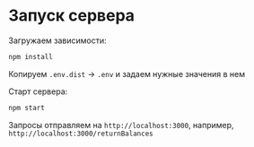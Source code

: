 # Запуск сервера

Загружаем зависимости:

```bash
npm install
```

Копируем `.env.dist` -> `.env` и задаем нужные значения в нем

Старт сервера:

```bash
npm start
```

Запросы отправляем на `http://localhost:3000`, например, 
`http://localhost:3000/returnBalances`